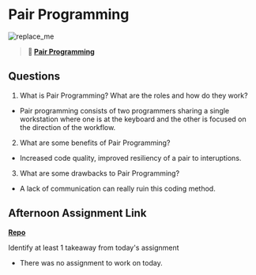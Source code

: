 # Pair Programming

![replace_me](https://codeworks.blob.core.windows.net/public/assets/img/illustrations/placeholder.svg)

> **📖 [Pair Programming](https://codeworksacademy.com/fs-student-guide/resources/wk7/01-Pair-Programming)**

## Questions

1. What is Pair Programming? What are the roles and how do they work?

- Pair programming consists of two programmers sharing a single workstation where one is at the keyboard and the other is focused on the direction of the workflow.

2. What are some benefits of Pair Programming?

- Increased code quality, improved resiliency of a pair to interuptions. 

3. What are some drawbacks to Pair Programming?

- A lack of communication can really ruin this coding method.

## Afternoon Assignment Link

**[Repo](https://github.com/PKILB/<ASSIGNMENT_REPO>)**

Identify at least 1 takeaway from today's assignment

- There was no assignment to work on today.